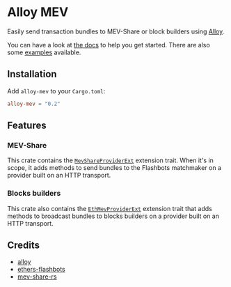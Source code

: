 # Alloy MEV

Easily send transaction bundles to MEV-Share or block builders using [Alloy].

You can have a look at [the docs] to help you get started. There are also
some [examples] available. 


[Alloy]: https://github.com/alloy-rs/alloy
[the docs]: https://docs.rs/alloy-mev/latest/alloy_mev/
[examples]: https://github.com/leruaa/alloy-mev/tree/main/examples

## Installation

Add `alloy-mev` to your `Cargo.toml`:

```toml
alloy-mev = "0.2"
```

## Features

### MEV-Share

This crate contains the [`MevShareProviderExt`] extension trait. When it's
in scope, it adds methods to send bundles to the Flashbots matchmaker on a
provider built on an HTTP transport.

### Blocks builders

This crate also contains the [`EthMevProviderExt`] extension trait that adds
methods to broadcast bundles to blocks builders on a provider built on an
HTTP transport.

## Credits

- [alloy]
- [ethers-flashbots]
- [mev-share-rs]

[alloy]: https://github.com/alloy-rs
[ethers-flashbots]: https://github.com/onbjerg/ethers-flashbots
[mev-share-rs]: https://github.com/paradigmxyz/mev-share-rs
[`MevShareProviderExt`]: https://docs.rs/alloy-mev/latest/alloy_mev/trait.MevShareProviderExt.html
[`EthMevProviderExt`]: https://docs.rs/alloy-mev/latest/alloy_mev/trait.EthMevProviderExt.html